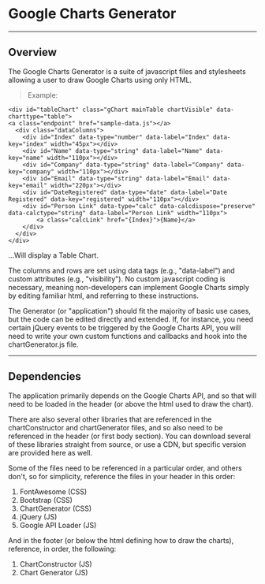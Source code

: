 # Google Charts Generator

----
## Overview

The Google Charts Generator is a suite of javascript files and stylesheets allowing a user to draw Google Charts using only HTML.

> Example:  

    <div id="tableChart" class="gChart mainTable chartVisible" data-charttype="table">
    <a class="endpoint" href="sample-data.js"></a>
      <div class="dataColumns">
        <div id="Index" data-type="number" data-label="Index" data-key="index" width="45px"></div>
        <div id="Name" data-type="string" data-label="Name" data-key="name" width="110px"></div>
        <div id="Company" data-type="string" data-label="Company" data-key="company" width="110px"></div>
        <div id="Email" data-type="string" data-label="Email" data-key="email" width="220px"></div>
        <div id="DateRegistered" data-type="date" data-label="Date Registered" data-key="registered" width="110px"></div>
        <div id="Person Link" data-type="calc" data-calcdispose="preserve" data-calctype="string" data-label="Person Link" width="110px">
            <a class="calcLink" href="{Index}">{Name}</a>
        </div>
      </div>
    </div>
...Will display a Table Chart.

The columns and rows are set using data tags (e.g., "data-label") and custom attributes (e.g., "visibility"). No custom javascript coding is necessary, meaning non-developers can implement Google Charts simply by editing familiar html, and referring to these instructions.

The Generator (or "application") should fit the majority of basic use cases, but the code can be edited directly and extended. If, for instance, you need certain jQuery events to be triggered by the Google Charts API, you will need to write your own custom functions and callbacks and hook into the chartGenerator.js file.

----
## Dependencies
The application primarily depends on the Google Charts API, and so that will need to be loaded in the header (or above the html used to draw the chart).

There are also several other libraries that are referenced in the chartConstructor and chartGenerator files, and so also need to be referenced in the header (or first body section). You can download several of these libraries straight from source, or use a CDN, but specific version are provided here as well.

Some of the files need to be referenced in a particular order, and others don't, so for simplicity, reference the files in your header in this order:

1. FontAwesome (CSS)
2. Bootstrap (CSS)
3. ChartGenerator (CSS)
4. jQuery (JS)
5. Google API Loader (JS)

And in the footer (or below the html defining how to draw the charts), reference, in order, the following:

1. ChartConstructor (JS)
2. Chart Generator (JS)
